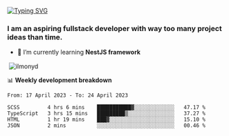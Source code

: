 [![Typing SVG](https://readme-typing-svg.herokuapp.com?color=%23e07a5f&size=40&center=false&vCenter=true&multiline=true&width=900&height=70&lines=Hi%2C+my+name+is+Oleg)](https://git.io/typing-svg)

<h3>
  I am an aspiring fullstack developer with way too many project ideas than time.</h3>

- 🌱 I’m currently learning **NestJS framework**

<p align="left">
</p>






<p>&nbsp;<img align="center" src="https://github-readme-stats.vercel.app/api?username=ilmonyd&show_icons=true&theme=calm&locale=en" alt="ilmonyd" /></p>


📊 **Weekly development breakdown**
<!--START_SECTION:waka-->

```text
From: 17 April 2023 - To: 24 April 2023

SCSS         4 hrs 6 mins    ███████████▓░░░░░░░░░░░░░   47.17 %
TypeScript   3 hrs 15 mins   █████████▒░░░░░░░░░░░░░░░   37.27 %
HTML         1 hr 19 mins    ███▓░░░░░░░░░░░░░░░░░░░░░   15.10 %
JSON         2 mins          ░░░░░░░░░░░░░░░░░░░░░░░░░   00.46 %
```

<!--END_SECTION:waka-->
